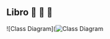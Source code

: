 ## Libro   :closed_book: :green_book: :blue_book: 

![Class Diagram](![Class Diagram](http://www.plantuml.com/plantuml/proxy?src=https://raw.githubusercontent.com/Zingam/Markdown-Document-UML-Use-Test/master/UML/Instance.puml=https://github.com/sofigb/libro.git)
